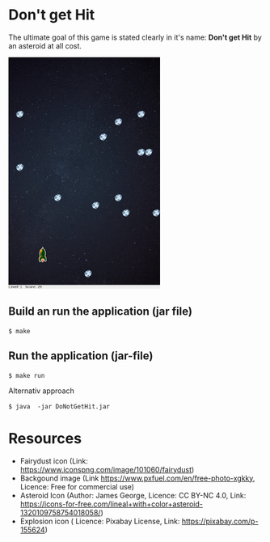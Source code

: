 # Don't get Hit

The ultimate goal of this game is stated clearly in it's name: **Don't get Hit** by an asteroid at all cost.

![Schreenshot](screenshot.png)


## Build an run the application (jar file)
```shell
$ make 
```

## Run the application (jar-file)
```shell
$ make run
```

Alternativ approach
```shell
$ java  -jar DoNotGetHit.jar
```


# Resources 
- Fairydust icon (Link: https://www.iconspng.com/image/101060/fairydust)
- Backgound image (Link https://www.pxfuel.com/en/free-photo-xgkky, Licence: Free for commercial use)
- Asteroid Icon (Author: James George, Licence: CC BY-NC 4.0, Link:
https://icons-for-free.com/lineal+with+color+asteroid-1320109758754018058/)
- Explosion icon ( Licence: Pixabay License, Link: https://pixabay.com/p-155624)
